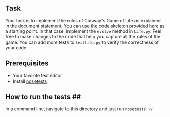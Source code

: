 ## Task ##

Your task is to implement the rules of Conway's Game of Life as explained in the document statement. You can use the code skeleton provided here as a starting point. In that case, implement the `evolve` method in `Life.py`. Feel free to make changes to the code that help you capture all the rules of the game. You can add more tests to `testlife.py` to verify the correctness of your code.


## Prerequisites ##
* Your favorite text editor
* Install [nosetests](http://nose.readthedocs.io/en/latest/)

## How to run the tests ##
In a command line, navigate to this directory and just run `nosetests -v`
